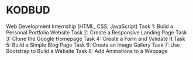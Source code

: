 # KODBUD
Web Development Internship (HTML, CSS, JavaScript)
Task 1: Build a Personal Portfolio Website
Task 2: Create a Responsive Landing Page
Task 3: Clone the Google Homepage
Task 4: Create a Form and Validate It
Task 5: Build a Simple Blog Page
Task 6: Create an Image Gallery
Task 7: Use Bootstrap to Build a Website
Task 8: Add Animations to a Webpage
